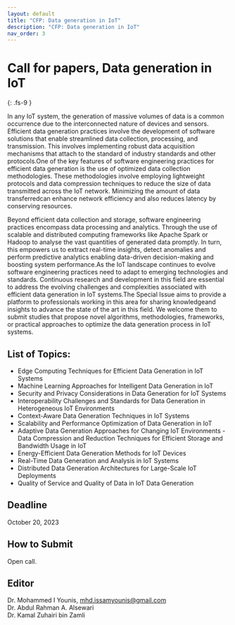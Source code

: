 ```yaml
---
layout: default
title: "CFP: Data generation in IoT"
description: "CFP: Data generation in IoT"
nav_order: 3
---
```


# Call for papers, Data generation in IoT
{: .fs-9 }

In any IoT system, the generation of massive volumes of data is a common occurrence due to the
interconnected nature of devices and sensors. Efficient data generation practices involve the
development of software solutions that enable streamlined data collection, processing, and
transmission. This involves implementing robust data acquisition mechanisms that attach to the
standard of industry standards and other protocols.One of the key features of software engineering
practices for efficient data generation is the use of optimized data collection methodologies. These
methodologies involve employing lightweight protocols and data compression techniques to reduce
the size of data transmitted across the IoT network. Minimizing the amount of data transferredcan
enhance network efficiency and also reduces latency by conserving resources.

Beyond efficient data collection and storage, software engineering practices encompass data
processing and analytics. Through the use of scalable and distributed computing frameworks like
Apache Spark or Hadoop to analyse the vast quantities of generated data promptly. In turn, this
empowers us to extract real-time insights, detect anomalies and perform predictive analytics enabling
data-driven decision-making and boosting system performance.As the IoT landscape continues to
evolve software engineering practices need to adapt to emerging technologies and standards.
Continuous research and development in this field are essential to address the evolving challenges and
complexities associated with efficient data generation in IoT systems.The Special Issue aims to
provide a platform to professionals working in this area for sharing knowledgeand insights to advance
the state of the art in this field. We welcome them to submit studies that propose novel algorithms,
methodologies, frameworks, or practical approaches to optimize the data generation process in IoT
systems.

## List of Topics:

- Edge Computing Techniques for Efficient Data Generation in IoT Systems
-  Machine Learning Approaches for Intelligent Data Generation in IoT
- Security and Privacy Considerations in Data Generation for IoT Systems
- Interoperability Challenges and Standards for Data Generation in Heterogeneous IoT Environments
- Context-Aware Data Generation Techniques in IoT Systems
- Scalability and Performance Optimization of Data Generation in IoT
- Adaptive Data Generation Approaches for Changing IoT Environments
-Data Compression and Reduction Techniques for Efficient Storage and Bandwidth Usage in IoT
- Energy-Efficient Data Generation Methods for IoT Devices
- Real-Time Data Generation and Analysis in IoT Systems
- Distributed Data Generation Architectures for Large-Scale IoT Deployments
- Quality of Service and Quality of Data in IoT Data Generation

## Deadline

October 20, 2023

## How to Submit

Open call.


## Editor

Dr. Mohammed I Younis, mhd.issamyounis@gmail.com   
Dr. Abdul Rahman A. Alsewari    
Dr. Kamal Zuhairi bin Zamli  
